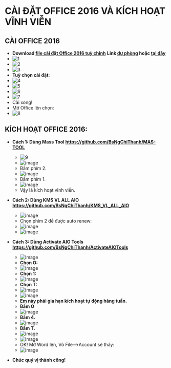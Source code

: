 # CÀI ĐẶT OFFICE 2016 VÀ KÍCH HOẠT VĨNH VIỄN #

## CÀI OFFICE 2016 ##
- **Download [file cài đặt Office 2016 tuỳ chỉnh](https://bsthanh-my.sharepoint.com/:u:/g/personal/0914678254_bsthanh_onmicrosoft_com/EWngGMh-zXVEnUgIbGMkGzsBIPUe_tBbXxj8-jz-Nk5B0A?e=JOFyCc)** **Link [dự phòng](https://drive.google.com/file/d/114KD84z-tRkp61mycKbH4U8OO98wb5tM/view?usp=sharing) hoặc [tại đây](https://officecdn.microsoft.com/db/492350f6-3a01-4f97-b9c0-c7c6ddf67d60/media/en-us/ProPlusRetail.img)**
- ![1](https://github.com/BsNgChiThanh/Cai-Office2016-va-kich-hoat/assets/82578024/e1ddedf5-a0e8-4a21-9a2d-637918276001)
- ![2](https://github.com/BsNgChiThanh/Cai-Office2016-va-kich-hoat/assets/82578024/9eb104a2-900b-485b-8f42-9d20f31350f6)
- ![3](https://github.com/BsNgChiThanh/Cai-Office2016-va-kich-hoat/assets/82578024/be208d0a-706f-4e94-91a0-c70ccf938cff)
- **Tuỳ chọn cài đặt:**
- ![4](https://github.com/BsNgChiThanh/Cai-Office2016-va-kich-hoat/assets/82578024/95fc5b42-709b-413d-8549-364cf9ceae2e)
- ![5](https://github.com/BsNgChiThanh/Cai-Office2016-va-kich-hoat/assets/82578024/e26260bd-834e-41a5-8200-5428bc49abbc)
- ![6](https://github.com/BsNgChiThanh/Cai-Office2016-va-kich-hoat/assets/82578024/89b484c7-e9a6-491d-b4ab-936725300a43)
- ![7](https://github.com/BsNgChiThanh/Cai-Office2016-va-kich-hoat/assets/82578024/014a4e8f-dbaa-415a-8afb-2fd741a9538b)
- Cài xong!
- Mở Office lên chọn:
- ![8](https://github.com/BsNgChiThanh/Cai-Office2016-va-kich-hoat/assets/82578024/422121ff-21e9-400c-a0d5-c46373d5c000)

## KÍCH HOẠT OFFICE 2016: ##
- **Cách 1: Dùng Mass Tool https://github.com/BsNgChiThanh/MAS-TOOL**
  - ![9](https://github.com/BsNgChiThanh/Cai-Office2016-va-kich-hoat/assets/82578024/313fbbc6-97a5-47d2-b391-975b6bebdd76)
  - ![image](https://github.com/BsNgChiThanh/Cai-Office2016-va-kich-hoat/assets/82578024/34a852df-b086-4f74-96ba-90723bd76938)
  - Bấm phím 2.
  - ![image](https://github.com/BsNgChiThanh/Cai-Office2016-va-kich-hoat/assets/82578024/8497d3bb-e973-4432-9e13-f94f2ecf8a5a)
  - Bấm phím 1.
  - ![image](https://github.com/BsNgChiThanh/Cai-Office2016-va-kich-hoat/assets/82578024/be38f559-86e8-4227-adef-b81d6be05261)
  - Vậy là kích hoạt vĩnh viễn.

- **Cách 2: Dùng KMS VL ALL AIO https://github.com/BsNgChiThanh/KMS_VL_ALL_AIO**
  - ![image](https://github.com/BsNgChiThanh/Cai-Office2016-va-kich-hoat/assets/82578024/7654b6a4-c953-4f01-8b7d-e13373b3da9e)
  - Chọn phím 2 để được auto renew:
  - ![image](https://github.com/BsNgChiThanh/Cai-Office2016-va-kich-hoat/assets/82578024/7b86d7f1-9f71-4936-b513-f31453163847)
  - ![image](https://github.com/BsNgChiThanh/Cai-Office2016-va-kich-hoat/assets/82578024/4e556376-941f-4307-86e2-1ee7a8bbc434)

- **Cách 3: Dùng Activate AIO Tools https://github.com/BsNgChiThanh/ActivateAIOTools**
  - ![image](https://github.com/BsNgChiThanh/Cai-Office2016-va-kich-hoat/assets/82578024/0b8eb460-83d1-4b69-9086-567e1f6d99c1)
  - **Chọn O:**
  - ![image](https://github.com/BsNgChiThanh/Cai-Office2016-va-kich-hoat/assets/82578024/3678d395-2ad9-49cd-944a-0794741054ea)
  - **Chọn 1:**
  - ![image](https://github.com/BsNgChiThanh/Cai-Office2016-va-kich-hoat/assets/82578024/7bd3593f-8680-474c-8139-a2a47e371d9a)
  - **Chọn T:**
  - ![image](https://github.com/BsNgChiThanh/Cai-Office2016-va-kich-hoat/assets/82578024/f72feb97-53da-4725-b632-819a49127129)
  - ![image](https://github.com/BsNgChiThanh/Cai-Office2016-va-kich-hoat/assets/82578024/6966fb26-5648-4bfc-b5fe-fb36cd1a16dd)
  - **Em này phải gia hạn kích hoạt tự động hàng tuần.**
  - **Bấm O**
  - ![image](https://github.com/BsNgChiThanh/Cai-Office2016-va-kich-hoat/assets/82578024/ffd4e981-8d25-4fcc-9fae-bfa9048d9aaf)
  - **Bấm 4.**
  - ![image](https://github.com/BsNgChiThanh/Cai-Office2016-va-kich-hoat/assets/82578024/7bdae3ef-2d1f-4fc4-8001-85bc7d438307)
  - **Bấm T.**
  - ![image](https://github.com/BsNgChiThanh/Cai-Office2016-va-kich-hoat/assets/82578024/e671e52a-c98f-4013-9500-9579aca77eda)
  - ![image](https://github.com/BsNgChiThanh/Cai-Office2016-va-kich-hoat/assets/82578024/3eac01d6-accc-42e2-b9d7-3cf20a192d19)
  - OK! Mở Word lên, Vô File-->Account sẽ thấy:
  - ![image](https://github.com/BsNgChiThanh/Cai-Office2016-va-kich-hoat/assets/82578024/8dde19e7-2314-497e-a61c-68344681dcf6)

- **Chúc quý vị thành công!**
